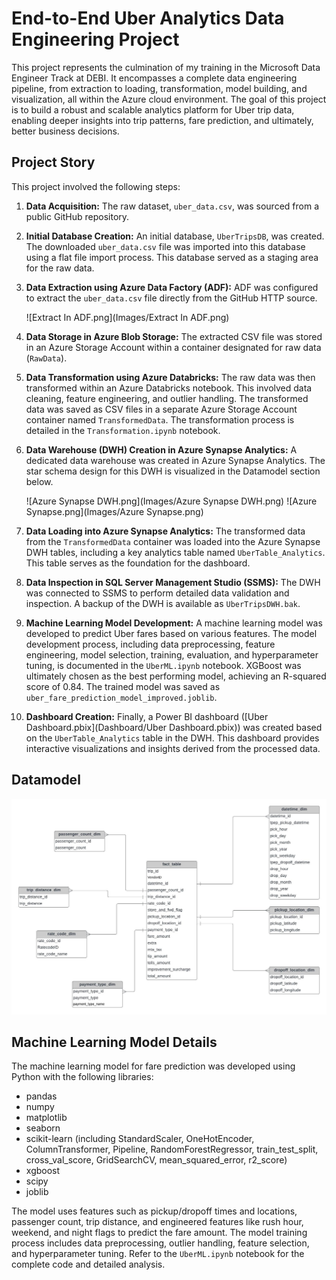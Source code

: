 # End-to-End Uber Analytics Data Engineering Project

This project represents the culmination of my training in the Microsoft Data Engineer Track at DEBI.  It encompasses a complete data engineering pipeline, from extraction to loading, transformation, model building, and visualization, all within the Azure cloud environment.  The goal of this project is to build a robust and scalable analytics platform for Uber trip data, enabling deeper insights into trip patterns, fare prediction, and ultimately, better business decisions.

## Project Story

This project involved the following steps:

1. **Data Acquisition:** The raw dataset, `uber_data.csv`, was sourced from a public GitHub repository.

2. **Initial Database Creation:**  An initial database, `UberTripsDB`, was created. The downloaded `uber_data.csv` file was imported into this database using a flat file import process. This database served as a staging area for the raw data.

3. **Data Extraction using Azure Data Factory (ADF):** ADF was configured to extract the `uber_data.csv` file directly from the GitHub HTTP source.

   ![Extract In ADF.png](Images/Extract In ADF.png)

4. **Data Storage in Azure Blob Storage:** The extracted CSV file was stored in an Azure Storage Account within a container designated for raw data (`RawData`).

5. **Data Transformation using Azure Databricks:**  The raw data was then transformed within an Azure Databricks notebook. This involved data cleaning, feature engineering, and outlier handling. The transformed data was saved as CSV files in a separate Azure Storage Account container named `TransformedData`.  The transformation process is detailed in the `Transformation.ipynb` notebook.

6. **Data Warehouse (DWH) Creation in Azure Synapse Analytics:**  A dedicated data warehouse was created in Azure Synapse Analytics.  The star schema design for this DWH is visualized in the Datamodel section below.

   ![Azure Synapse DWH.png](Images/Azure Synapse DWH.png)
   ![Azure Synapse.png](Images/Azure Synapse.png)


7. **Data Loading into Azure Synapse Analytics:**  The transformed data from the `TransformedData` container was loaded into the Azure Synapse DWH tables, including a key analytics table named `UberTable_Analytics`.  This table serves as the foundation for the dashboard.

8. **Data Inspection in SQL Server Management Studio (SSMS):** The DWH was connected to SSMS to perform detailed data validation and inspection.  A backup of the DWH is available as `UberTripsDWH.bak`.

9. **Machine Learning Model Development:**  A machine learning model was developed to predict Uber fares based on various features. The model development process, including data preprocessing, feature engineering, model selection, training, evaluation, and hyperparameter tuning, is documented in the `UberML.ipynb` notebook.  XGBoost was ultimately chosen as the best performing model, achieving an R-squared score of 0.84. The trained model was saved as `uber_fare_prediction_model_improved.joblib`.

10. **Dashboard Creation:** Finally, a Power BI dashboard ([Uber Dashboard.pbix](Dashboard/Uber Dashboard.pbix)) was created based on the `UberTable_Analytics` table in the DWH. This dashboard provides interactive visualizations and insights derived from the processed data.


## Datamodel

![data_model.jpeg](Images/data_model.jpeg)



## Machine Learning Model Details

The machine learning model for fare prediction was developed using Python with the following libraries:

* pandas
* numpy
* matplotlib
* seaborn
* scikit-learn (including StandardScaler, OneHotEncoder, ColumnTransformer, Pipeline, RandomForestRegressor, train_test_split, cross_val_score, GridSearchCV, mean_squared_error, r2_score)
* xgboost
* scipy
* joblib


The model uses features such as pickup/dropoff times and locations, passenger count, trip distance, and engineered features like rush hour, weekend, and night flags to predict the fare amount.  The model training process includes data preprocessing, outlier handling, feature selection, and hyperparameter tuning. Refer to the `UberML.ipynb` notebook for the complete code and detailed analysis.
